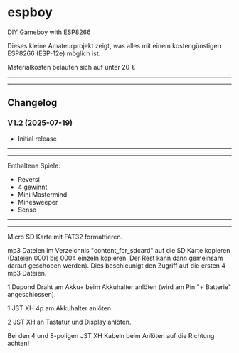 # espboy
DIY Gameboy with ESP8266

Dieses kleine Amateurprojekt zeigt, was alles mit einem kostengünstigen ESP8266 (ESP-12e) möglich ist.

Materialkosten belaufen sich auf unter 20 €

------------------------
------------------------

## Changelog

### V1.2 (2025-07-19)

- Initial release

------------------------
------------------------

Enthaltene Spiele:

- Reversi
- 4 gewinnt
- Mini Mastermind
- Minesweeper
- Senso

------------------------
------------------------

Micro SD Karte mit FAT32 formattieren.

mp3 Dateien im Verzeichnis "content_for_sdcard" auf die SD Karte kopieren (Dateien 0001 bis 0004 einzeln kopieren. 
Der Rest kann dann gemeinsam darauf geschoben werden). 
Dies beschleunigt den Zugriff auf die ersten 4 mp3 Dateien.

1 Dupond Draht am Akku+ beim Akkuhalter anlöten (wird am Pin "+ Batterie" angeschlossen).

1 JST XH 4p am Akkuhalter anlöten.

2 JST XH an Tastatur und Display anlöten.

Bei den 4 und 8-poligen JST XH Kabeln beim Anlöten auf die Richtung achten!
